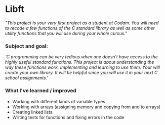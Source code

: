 # Libft

*"This project is your very first project as a student at Codam. You will need to recode a few functions of the C standard library as well as some other utility functions that you will use during your whole cursus."*

### Subject and goal:
*'C programming can be very tedious when one doesn’t have access to the highly useful
standard functions. This project is about understanding the way these functions work,
implementing and learning to use them. Your will create your own library. It will be
helpful since you will use it in your next C school assignments.'*

### What I've learned / improved
- Working with different kinds of variable types
- Working with arrays (assigning memory and copying from and to arrays)
- Creating linked lists
- Writing tests for functions and fixing errors in the code
